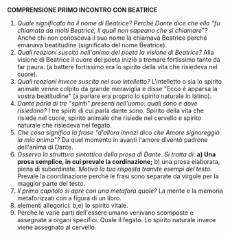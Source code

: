 **COMPRENSIONE PRIMO INCONTRO CON BEATRICE**

1. *Quale significato ha il nome di Beatrice? Perché Dante dice che ella "fu chiamata da molti Beatrice, li quali non sapeano che sì chiamare"?* Anche chi non conosceva il suo nome la chiamava Beatrice perché emanava beatitudine (significato del nome Beatrice).
2. *Quali reazioni suscita nell'animo del poeta la visione di Beatrice?* Alla visione di Beatrice il cuore del poeta iniziò a tremare fortissimo tanto da far paura. (a battere fortissimo era lo spirito della vita che risiedeva nel cuore).
3. *Quali reazioni invece suscita nel suo intelletto?* L'intelletto o sia lo spirito animale venne colpito da grande meraviglia e disse "Ecco è apparsa la vostra beatitudine" (a parlare era proprio lo spirito naturale in latino).
4. *Dante parla di tre "spiriti" presenti nell'uomo: quali sono e dove risiedono?* I tre spiriti di cui parla dante sono: Spirito della vita che risiede nel cuore, spirito animale che risiede nel cervello e spirito naturale che risiedeva nel fegato.
5. *Che cosa significa la frase "d'allora innazi dico che Amore signoreggiò la mia anima"?* Da quel momento in avanti l'amore diventò padrone dell'anima di Dante.
6. *Osserva la struttura sintattica della prosa di Dante. Si tratta di*: **a) Una prosa semplice, in cui prevale la cordinazione;** b) una prosa elaborata, piena di subordinate. *Motiva la tua risposta tramite esempi del testo.* Prevale la coordinazione perché le frasi sono separate da virgole per la maggior parte del testo.
7. *Il primo capitolo si apre con una metafora quale?* La mente e la memoria metaforizzati con a figura di un libro.
8. elementi allegorici: b,e) lo spirito vitale.
9. Perché le varie parti dell'essere umano venivano scomposte e assegnate a organi specifici. Quale il fegato. Lo spirito naturale invece viene assegnato al cervello.
